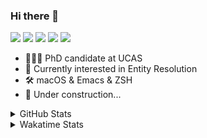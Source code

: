 ### Hi there 👋

[![](https://img.shields.io/badge/-Email-325180?logo=maildotru&logoColor=white&style=flat-square)](mailto:hi@wang.tianshu.me)
[![](https://img.shields.io/badge/-GitHub-black?logo=GitHub&style=flat-square)](https://github.com/tshu-w)
[![](https://img.shields.io/badge/-Telegram-26a5e4?labelColor=fafafa&logo=telegram&style=flat-square)](https://t.me/tshu_w) 
[![](https://img.shields.io/badge/-Twitter-1da1f2?logo=Twitter&logoColor=white&style=flat-square)](https://twitter.com/tshu_w)
[![](https://komarev.com/ghpvc/?username=tshu-w&color=blueviolet&style=flat-square)]()



- 🧑🏻‍🎓 PhD candidate at UCAS
- 🔭 Currently interested in Entity Resolution
- 🛠 macOS & Emacs & ZSH
- 🚧 Under construction...

<details>

<summary>GitHub Stats</summary>

![Tianshu's GitHub stats](https://github-readme-stats.vercel.app/api?username=tshu-w&show_icons=true&theme=buefy&count_private=true)
  
</details>


<details>
  <summary>Wakatime Stats</summary>

  Currently, files accessed by tramp cannot be tracked by wakatime, see https://github.com/wakatime/wakatime-mode/issues/27
  <br>
  
<!--START_SECTION:waka-->
![Code Time](http://img.shields.io/badge/Code%20Time-6%2C236%20hrs%2015%20mins-blue)

**I'm an Early 🐤** 

```text
🌞 Morning    85 commits     ████░░░░░░░░░░░░░░░░░░░░░   18.6% 
🌆 Daytime    222 commits    ████████████░░░░░░░░░░░░░   48.58% 
🌃 Evening    135 commits    ███████░░░░░░░░░░░░░░░░░░   29.54% 
🌙 Night      15 commits     ░░░░░░░░░░░░░░░░░░░░░░░░░   3.28%

```
📅 **I'm Most Productive on Tuesday** 

```text
Monday       67 commits     ███░░░░░░░░░░░░░░░░░░░░░░   14.66% 
Tuesday      91 commits     █████░░░░░░░░░░░░░░░░░░░░   19.91% 
Wednesday    57 commits     ███░░░░░░░░░░░░░░░░░░░░░░   12.47% 
Thursday     45 commits     ██░░░░░░░░░░░░░░░░░░░░░░░   9.85% 
Friday       86 commits     ████░░░░░░░░░░░░░░░░░░░░░   18.82% 
Saturday     61 commits     ███░░░░░░░░░░░░░░░░░░░░░░   13.35% 
Sunday       50 commits     ██░░░░░░░░░░░░░░░░░░░░░░░   10.94%

```


📊 **This Week I Spent My Time On** 

```text
💬 Programming Languages: 
sh                       24 hrs 1 min        █████████████████████████   100.0%

🔥 Editors: 
Zsh                      24 hrs 1 min        █████████████████████████   100.0%

🐱‍💻 Projects: 
universal-blocker        13 hrs 15 mins      █████████████░░░░░░░░░░░░   55.15% 
Terminal                 9 hrs 8 mins        █████████░░░░░░░░░░░░░░░░   38.03% 
dotfiles                 54 mins             █░░░░░░░░░░░░░░░░░░░░░░░░   3.77% 
lightning-template       31 mins             ░░░░░░░░░░░░░░░░░░░░░░░░░   2.17% 
emacs                    5 mins              ░░░░░░░░░░░░░░░░░░░░░░░░░   0.36%

💻 Operating System: 
Linux                    13 hrs 7 mins       █████████████░░░░░░░░░░░░   54.66% 
Mac                      10 hrs 53 mins      ███████████░░░░░░░░░░░░░░   45.34%

```

**I Mostly Code in Python** 

```text
Python                   11 repos            ████████████░░░░░░░░░░░░░   50.0% 
HTML                     2 repos             ██░░░░░░░░░░░░░░░░░░░░░░░   9.09% 
Emacs Lisp               2 repos             ██░░░░░░░░░░░░░░░░░░░░░░░   9.09% 
JavaScript               2 repos             ██░░░░░░░░░░░░░░░░░░░░░░░   9.09% 
TeX                      2 repos             ██░░░░░░░░░░░░░░░░░░░░░░░   9.09%

```



 Last Updated on 01/02/2023 08:06:05 UTC
<!--END_SECTION:waka-->
</details>
